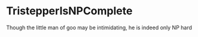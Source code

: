 # TristepperIsNPComplete
Though the little man of goo may be intimidating, he is indeed only NP hard
